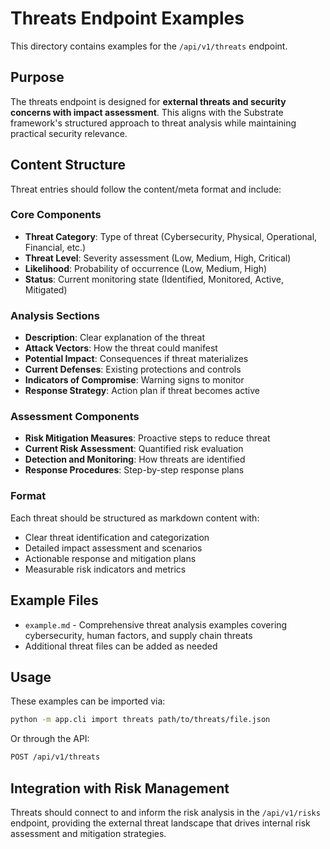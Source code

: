 # Threats Endpoint Examples

This directory contains examples for the `/api/v1/threats` endpoint.

## Purpose

The threats endpoint is designed for **external threats and security concerns with impact assessment**. This aligns with the Substrate framework's structured approach to threat analysis while maintaining practical security relevance.

## Content Structure

Threat entries should follow the content/meta format and include:

### Core Components
- **Threat Category**: Type of threat (Cybersecurity, Physical, Operational, Financial, etc.)
- **Threat Level**: Severity assessment (Low, Medium, High, Critical)
- **Likelihood**: Probability of occurrence (Low, Medium, High)
- **Status**: Current monitoring state (Identified, Monitored, Active, Mitigated)

### Analysis Sections
- **Description**: Clear explanation of the threat
- **Attack Vectors**: How the threat could manifest
- **Potential Impact**: Consequences if threat materializes
- **Current Defenses**: Existing protections and controls
- **Indicators of Compromise**: Warning signs to monitor
- **Response Strategy**: Action plan if threat becomes active

### Assessment Components
- **Risk Mitigation Measures**: Proactive steps to reduce threat
- **Current Risk Assessment**: Quantified risk evaluation
- **Detection and Monitoring**: How threats are identified
- **Response Procedures**: Step-by-step response plans

### Format
Each threat should be structured as markdown content with:
- Clear threat identification and categorization
- Detailed impact assessment and scenarios
- Actionable response and mitigation plans
- Measurable risk indicators and metrics

## Example Files

- `example.md` - Comprehensive threat analysis examples covering cybersecurity, human factors, and supply chain threats
- Additional threat files can be added as needed

## Usage

These examples can be imported via:
```bash
python -m app.cli import threats path/to/threats/file.json
```

Or through the API:
```bash
POST /api/v1/threats
```

## Integration with Risk Management

Threats should connect to and inform the risk analysis in the `/api/v1/risks` endpoint, providing the external threat landscape that drives internal risk assessment and mitigation strategies.
